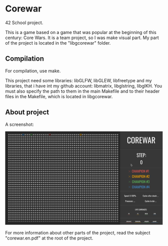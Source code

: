 # Corewar #

42 School project.

This is a game based on a game that was popular at the beginning of this century: Core Wars.
It is a team project, so I was make visual part. My part of the project is located in the "libgcorewar" folder.

## Compilation ##

For compilation, use make.

This project need some libraries: libGLFW, libGLEW, libfreetype and my libraries, that i have int my github account: libmatrix, libglstring, libglKH.
You must also specify the path to them in the main Makefile and to their header files in the Makefile, which is located in libgcorewar.

## About project ##

A screenshot:

![visual image](https://github.com/dmatseku/corewar/blob/master/Screenshot.png)

For more information about other parts of the project, read the subject "corewar.en.pdf" at the root of the project.

